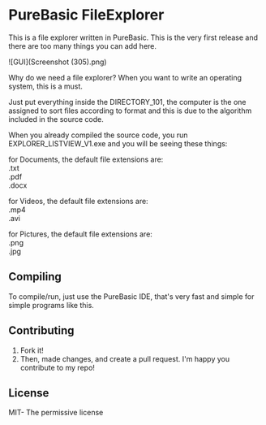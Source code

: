 # PureBasic FileExplorer
This is a file explorer written in PureBasic.
This is the very first release and there are too many things you can add here.

![GUI](Screenshot (305).png)

Why do we need a file explorer?
When you want to write an operating system, this is a must.

Just put everything inside the DIRECTORY_101,
the computer is the one assigned to sort files according to format
and this is due to the algorithm included in the source code.

When you already compiled the source code,
you run EXPLORER_LISTVIEW_V1.exe and
you will be seeing these things:

for Documents, the default file extensions are:  
.txt  
.pdf  
.docx  

for Videos, the default file extensions are:  
.mp4  
.avi  

for Pictures, the default file extensions are:  
.png  
.jpg   

## Compiling
To compile/run, just use the PureBasic IDE, that's very fast and
simple for simple programs like this.

## Contributing
1. Fork it!
2. Then, made changes, and create a pull request. I'm happy you contribute to my repo!

## License
MIT- The permissive license
